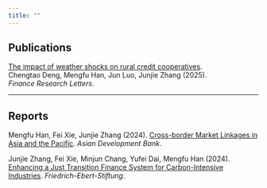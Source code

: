 ```yaml
---
title: ""
---
```


<!-- Publications 区块 -->
<div class="research-page">
  <div class="left-column">
    <h2>Publications</h2>
  </div>
  <div class="right-column">

[The impact of weather shocks on rural credit cooperatives](https://www.sciencedirect.com/science/article/pii/S1544612325001370).  
Chengtao Deng, Mengfu Han, Jun Luo, Junjie Zhang (2025).<br>
*Finance Research Letters*.

  </div>
</div>

<hr>

<!-- Reports 区块 -->
<div class="research-page">
  <div class="left-column">
    <h2>Reports</h2>
  </div>
  <div class="right-column">

Mengfu Han, Fei Xie, Junjie Zhang (2024). [Cross-border Market Linkages in Asia and the Pacific](https://www.adb.org/sites/default/files/institutional-document/1007506/apcr2024bp-cross-border-carbon-market-linkages-asia-pacific.pdf). *Asian Development Bank*. 

Junjie Zhang, Fei Xie, Minjun Chang, Yufei Dai, Mengfu Han (2024). [Enhancing a Just Transition Finance System for Carbon-Intensive Industries](https://library.fes.de/pdf-files/bueros/china/21592.pdf). *Friedrich-Ebert-Stiftung*.

  </div>
</div>
